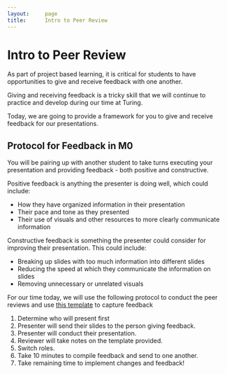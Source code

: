 ```yaml
---
layout:     page
title:      Intro to Peer Review
---
```

# Intro to Peer Review

As part of project based learning, it is critical for students to have opportunities to give and receive feedback with one another.

Giving and receiving feedback is a tricky skill that we will continue to practice and develop during our time at Turing.

Today, we are going to provide a framework for you to give and receive feedback for our presentations.

## Protocol for Feedback in M0
You will be pairing up with another student to take turns executing your presentation and providing feedback - both positive and constructive.

Positive feedback is anything the presenter is doing well, which could include:
- How they have organized information in their presentation
- Their pace and tone as they presented
- Their use of visuals and other resources to more clearly communicate information

Constructive feedback is something the presenter could consider for improving their presentation. This could include:
- Breaking up slides with too much information into different slides
- Reducing the speed at which they communicate the information on slides
- Removing unnecessary or unrelated visuals

For our time today, we will use the following protocol to conduct the peer reviews and use [this template](https://docs.google.com/document/d/13IsvmUK6YCV2mIPLu_izjZE3OwVXd6n3FN4bK9YRonM/edit?usp=sharing) to capture feedback

1. Determine who will present first
1. Presenter will send their slides to the person giving feedback.
1. Presenter will conduct their presentation. 
1. Reviewer will take notes on the template provided.
1. Switch roles.
1. Take 10 minutes to compile feedback and send to one another.
1. Take remaining time to implement changes and feedback! 
